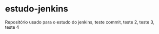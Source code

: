 # estudo-jenkins
Repositório usado para o estudo do jenkins, teste commit, teste 2, teste 3, teste 4
